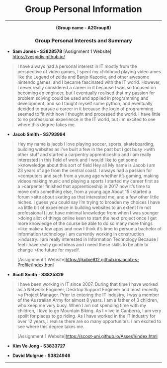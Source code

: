 
# <center> Group Personal Information </center>
***
**<center>(Group name - A2Group8)</center>**


### <center>Group Personal Interests and Summary</center>


-  **Sam Jones - S3828578**
[Assignment 1 Website] <https://vespidis.github.io/>
>I have always had a personal interest in IT mostly from the perspective of video games, I spent my childhood playing video ames like the Legend of zelda and Banjo Kazooie, and other awesome nintendo games, and I became fascinated with the IT world. However, I never really considered a career in it because I was so focused on becoming an engineer, but I eventually realised that my passion for problem solving could be used and applied in programming and development, and so I taught myself some python, and eventually decided to pursue a career in it because the logic of programming seemed to fit with how I thought and processed the world. I have little to no professional experience in the IT world, but i'm excited to see where this degree takes me.


- **Jacob Smith - S3793994**
> Hey my name is jacob I love playing soccer, sports, skateboarding, building websites as i've built a few in the past but i got busy >with other stuff and started a carpentry apprenticeship and i am really interested in this field of work and I would like to get some >knoweledge about this sort of field Hey all My name is Jacob i am 23 years of age from the central coast. I always had a passion for >computers and such from a young age whether it’s gaming, making videos making music and playing a sports I started my career first as a >carpenter finished that apprenticeship in 2017 now it’s time to move onto something else, from a young age About 15 I started a forum >site about skating as that interested me, and a few other little niches. I guess you could say I’m trying to broaden my choices I have >a little bit of experience in building websites to an extent I’m not professional I just have minimal knowledge from when I was younger >doing allot of things online keen to start the next project once I get more knowledge of the course be able to do so many more things >like make a few apps and now I think it’s time to persue a bachelor of information technology I am currently working in construction >industry.
>I am really interested in Information Technology Because I feel i have really good ideas and i need these skills to be able to change >the future for myself.
>
> [Assignment 1 Website]<https://jkobie812.github.io/Jacob-s-Profile/Index.html>



- **Scott Smith - S3825329**
>I have been working in IT since 2007. During that time I have worked as a Network Engineer, Desktop Support Engineer and most recently >a Project Manager. Prior to entering the IT industry, I was a member of the Australian Army for almost 8 years.
>I am a father of 3 children, who keep me very busy. When I am not spending time with my children, I love to go Mountain Biking. As I >live in Canberra, I am very spoilt for places to go riding. 
>As I have worked in the IT industry for over 12 years, I realise there are so many opportunites. I am excited to see where this degree
takes me.
>
>[Assignment 1 Website]<https://scoot-uni.github.io/Asses1/index.html>

- **Kim Ve Jong - S3833727**


- **David Mulgrue - S3824946**


***

